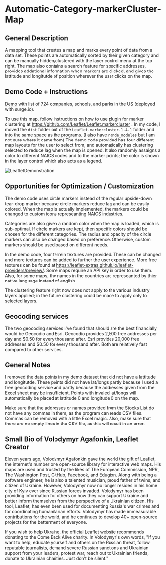 # Automatic-Category-markerCluster-Map
## General Description
A mapping tool that creates a map and marks every point of data from a data set. These points are automatically sorted by their given category and can be manually hidden/clustered with the layer control menu at the top right. The map also contains a search feature for specific addresses, provides addational information when markers are clicked, and gives the lattitude and longitutde of position wherever the user clicks on the map.

## Demo Code + Instructions
[Demo](https://leafletmapdemo.surge.sh/) with list of 724 companies, schools, and parks in the US (deployed with surge.io).

To use this map, follow instructions on how to use plugin for marker clustering at https://github.com/Leaflet/Leaflet.markercluster . In my code, I moved the `dist` folder out of the `Leaflet.markercluster-1.4.1` folder and into the same space as the programs. (I also have `nonde_modules` but I am not sure where it came from)
The demo code provided has four different map layouts for the user to select from, and automatically has clustering selected to reduce lag when the map is opened. It also randomly assaigns a color to different NAICS codes and to the marker points; the color is shown in the layer control which also acts as a legend. 

![LeafletDemonstration](https://user-images.githubusercontent.com/93101107/184181320-b4b88487-e60b-42dc-ac5c-4b97ba823dc0.gif)

## Opportunities for Optimization / Customization
The demo code uses circle markers instead of the regular upside-down tear-drop marker because circle markers reduce lag and can be easily colored. When the map is actually implemented, the markers could be changed to custom icons represeanting NAICS industries. 

Categories are also given a random color when the map is loaded, which is sub-optimal. If circle markers are kept, then specific colors should be chosen for the different categories. The radius and opacity of the circle markers can also be changed based on preference. Otherwise, custom markers should be used based on different needs.

In the demo code, four terrein textures are provided. These can be changed and more textures can be added to further the user experience. More free textures can be found at https://leaflet-extras.github.io/leaflet-providers/preview/. Some maps require an API key in order to use them. Also, for some maps, the names in the countries are represeanted by thier native language instead of english.

The clustering feature right now does not apply to the various industry layers applied; in the future clustering could be made to apply only to selected layers.

## Geocoding services
The two geocoding services I've found that should are the best financially would be Geocodio and Esri. Geocodio provides 2,500 free addresses per day and $0.50 for every thousand after. Esri provides 20,000 free addresses and $0.50 for every thousand after. Both are relatively fast compared to other services.

## General Notes
I removed the data points in my demo dataset that did not have a lattitude and longitutde. These points did not have lat/longs partly because I used a free geocoding service and partly because the addresses given from the Excel sheet may be insufficient. Points with invaled lat/longs will automatically be placed at lattitude 0 and longitude 0 on the map.

Make sure that the addresses or names provided from the Stocks List do not have any commas in them, as the program can reads CSV files. Commas can be removed with a little Excel magic. Also, make sure that there are no empty lines in the CSV file, as this will result in an error.

## Small Bio of Volodymyr Agafonkin, Leaflet Creator

Eleven years ago, Volodymyr Agafonkin gave the world the gift of Leaflet, the internet's number one open-source library for interactive web maps. His maps are used and trusted by the likes of The European Commission, NPR, The Washington Post, GitHub, Facebook, and Edugion. Along with being a software engineer, he is also a talented musician, proud father of twins, and citizen of Ukraine. However, Volodymyr now no longer resides in his home city of Kyiv ever since Russian forces invaded. Volodymyr has been providing information for others on how they can support Ukraine and better inform themselves from the perspective of a Ukrainian citizen. His tool, Leaflet, has even been used for documenting Russia's war crimes and for coordinating humanitarian efforts. Volodymyr has made immeasurable contributions for the world, and he continues to develop 40+ open-source projects for the betterment of everyone.

If you wish to help Ukraine, the official Leaflet website recommends donating to the Come Back Alive charity. In Volodymyr's own words, "If you want to help, educate yourself and others on the Russian threat, follow reputable journalists, demand severe Russian sanctions and Ukrainian support from your leaders, protest war, reach out to Ukrainian friends, donate to Ukrainian charities. Just don’t be silent."
